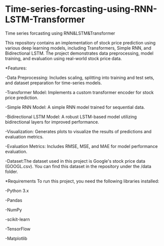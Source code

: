 # Time-series-forcasting-using-RNN-LSTM-Transformer
Time series forcasting using RNN&amp;LSTM&amp;Transformer

This repository contains an implementation of stock price prediction using various deep learning models, including Transformers, Simple RNN, and Bidirectional LSTM. The project demonstrates data preprocessing, model training, and evaluation using real-world stock price data.

*Features:

-Data Preprocessing: Includes scaling, splitting into training and test sets, and dataset preparation for time-series models.

-Transformer Model: Implements a custom transformer encoder for stock price prediction.


-Simple RNN Model: A simple RNN model trained for sequential data.

-Bidirectional LSTM Model: A robust LSTM-based model utilizing bidirectional layers for improved performance.

-Visualization: Generates plots to visualize the results of predictions and evaluation metrics. 

-Evaluation Metrics: Includes RMSE, MSE, and MAE for model performance evaluation.

-Dataset:The dataset used in this project is Google's stock price data (GOOGL.csv). You can find this dataset in the repository under the /data folder.

*Requirements
To run this project, you need the following libraries installed:

-Python 3.x

-Pandas

-NumPy

-scikit-learn

-TensorFlow

-Matplotlib
